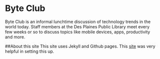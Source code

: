 # Byte Club

Byte Club is an informal lunchtime discussion of technology trends in the world today. Staff members at the Des Plaines Public Library meet every few weeks or so to discuss topics like mobile devices, apps, productivity and more.

##About this site
This site uses Jekyll and Github pages. This [site](http://log.adamwilcox.org/2013/01/17/from-the-pub/) was very helpful in setting this up.